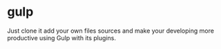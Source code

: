 # gulp

Just clone it add your own files sources and make your developing more productive using Gulp with its plugins.
